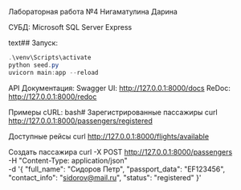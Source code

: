 Лабораторная работа №4
Нигаматулина Дарина

СУБД: Microsoft SQL Server Express

text## Запуск:
```powershell
.\venv\Scripts\activate
python seed.py
uvicorn main:app --reload
```

API Документация:
Swagger UI: http://127.0.0.1:8000/docs
ReDoc: http://127.0.0.1:8000/redoc

Примеры cURL:
bash# Зарегистрированные пассажиры
curl http://127.0.0.1:8000/passengers/registered

Доступные рейсы
curl http://127.0.0.1:8000/flights/available

Создать пассажира
curl -X POST http://127.0.0.1:8000/passengers \
  -H "Content-Type: application/json" \
  -d '{
    "full_name": "Сидоров Петр",
    "passport_data": "EF123456",
    "contact_info": "sidorov@mail.ru",
    "status": "registered"
  }'
